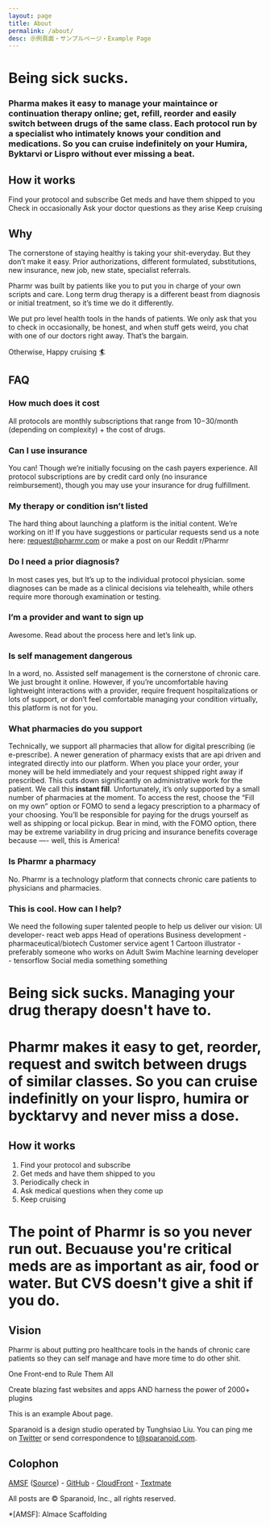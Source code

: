 ```yaml
---
layout: page
title: About
permalink: /about/
desc: 示例頁面・サンプルページ・Example Page
---
```


# Being sick sucks.  

### Pharma makes it easy to manage your maintaince or continuation therapy online; get, refill, reorder and easily switch between drugs of the same class. Each protocol run by a specialist who intimately knows your condition and medications. So you can cruise indefinitely on your Humira, Byktarvi or Lispro without ever missing a beat.  

## How it works  

Find your protocol and subscribe
Get meds and have them shipped to you
Check in occasionally
Ask your doctor questions as they arise
Keep cruising 

## Why 

The cornerstone of staying healthy is taking your shit-everyday. But they don’t make it easy.  Prior authorizations, different formulated, substitutions, new insurance, new job, new state, specialist referrals. 

Pharmr was built by patients like you to put you in charge of your own scripts and care. Long term drug therapy is a different beast from diagnosis or initial treatment, so it’s time we do it differently. 

We put pro level health tools in the hands of patients. We only ask that you to check in occasionally, be honest, and when stuff gets weird, you chat with one of our doctors right away. That’s the bargain. 

Otherwise, Happy cruising 🏄

## FAQ 

### How much does it cost
All protocols are monthly subscriptions that range from $10-$30/month (depending on complexity) + the cost of drugs. 

### Can I use insurance
You can! Though we’re initially focusing on the cash payers experience. All protocol subscriptions are by credit card only (no insurance reimbursement), though you may use your insurance for drug fulfillment. 

### My therapy or condition isn’t listed
The hard thing about launching a platform is the initial content. We’re working on it! If you have suggestions or particular requests send us a note here: request@pharmr.com or make a post on our Reddit r/Pharmr 

### Do I need a prior diagnosis?
In most cases yes, but It’s up to the individual protocol physician. some diagnoses can be made as a clinical decisions via telehealth, while others require more thorough examination or testing. 

### I’m a provider and want to sign up
Awesome. Read about the process here and  let’s link up. 

### Is self management dangerous 
In a word, no. Assisted self management is the cornerstone of chronic care. We just brought it online. However, if you’re uncomfortable having lightweight interactions with a provider, require frequent hospitalizations or lots of support, or don’t feel comfortable managing your condition virtually, this platform is not for you. 

### What pharmacies do you support
Technically, we support all pharmacies that allow for digital prescribing (ie e-prescribe). A newer generation of pharmacy exists that are api driven and integrated directly into our platform. When you place your order, your money will be held immediately and your request shipped right away if prescribed. This cuts down significantly on administrative work for the patient. We call this **instant fill**. Unfortunately, it’s only supported by a small number of pharmacies at the moment. To access the rest, choose the “Fill on my own” option or FOMO to send a legacy prescription to a pharmacy of your choosing. You’ll be responsible for paying for the drugs yourself as well as shipping or local pickup. Bear in mind, with the FOMO option, there may be extreme variability in drug pricing and insurance benefits coverage because —- well, this is America!

### Is Pharmr a pharmacy 
No. Pharmr is a technology platform that connects chronic care patients to physicians and pharmacies. 

### This is cool. How can I help?
We need the following super talented people to help us deliver our vision:
UI developer- react web apps 
Head of operations
Business development - pharmaceutical/biotech 
Customer service agent 1 
Cartoon illustrator - preferably someone who works on Adult Swim 
Machine learning developer - tensorflow 
Social media something something 



# Being sick sucks. Managing your drug therapy doesn't have to.  

# Pharmr makes it easy to get, reorder, request and switch between drugs of similar classes. So you can cruise indefinitly on your lispro, humira or bycktarvy and never miss a dose.  

## How it works

1. Find your protocol and subscribe  
2. Get meds and have them shipped to you  
3. Periodically check in  
4. Ask medical questions when they come up
5. Keep cruising

# The point of Pharmr is so you never run out. Becuause you're critical meds are as important as air, food or water. But CVS doesn't give a shit if you do.

## Vision  

Pharmr is about putting pro healthcare tools in the hands of chronic care patients so they can self manage and have more time to do other shit. 

One Front-end to
Rule Them All

Create blazing fast websites and apps AND harness the power of 2000+ plugins

This is an example About page.

Sparanoid is a design studio operated by Tunghsiao Liu. You can ping me on [Twitter](https://twitter.com/tunghsiao) or send correspondence to [t@sparanoid.com](mailto:t@sparanoid.com).

## Colophon

[AMSF](https://sparanoid.com/lab/amsf/) ([Source](https://github.com/sparanoid/sparanoid.com)) -
[GitHub](https://github.com/) -
[CloudFront](https://aws.amazon.com/cloudfront/) -
[Textmate](https://macromates.com/)

All posts are &copy; Sparanoid, Inc., all rights reserved.

*[AMSF]: Almace Scaffolding
